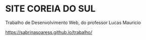 # SITE COREIA DO SUL

Trabalho de Desenvolvimento Web, do professor Lucas Mauricio

https://sabrinasoaress.github.io/trabalho/
